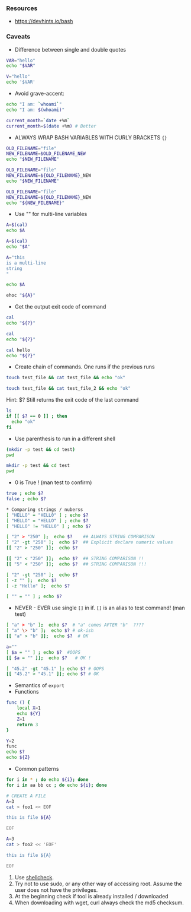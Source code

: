 
### Resources
* https://devhints.io/bash

### Caveats

* Difference between single and double quotes  
```bash
VAR="hello"
echo "$VAR"
```

```bash
V="hello"
echo '$VAR'
```

* Avoid grave-accent:
```bash
echo "I am: `whoami`"
echo "I am: $(whoami)"

current_month=`date +%m`
current_month=$(date +%m) # Better 
```

* ALWAYS WRAP BASH VARIABLES WITH CURLY BRACKETS ```{}```

```bash
OLD_FILENAME="file"
NEW_FILENAME=$OLD_FILENAME_NEW
echo "$NEW_FILENAME"
```

```bash
OLD_FILENAME="file"
NEW_FILENAME=${OLD_FILENAME}_NEW
echo "$NEW_FILENAME"
```

```bash
OLD_FILENAME="file"
NEW_FILENAME=${OLD_FILENAME}_NEW
echo "${NEW_FILENAME}"
```

* Use "" for multi-line variables 
```bash
A=$(cal)
echo $A
```

```bash
A=$(cal)
echo "$A"
```

```bash
A="this
is a multi-line
string
"

echo $A

ehoc "${A}"
```

* Get the output exit code of command

```bash
cal
echo "${?}"
```

```bash
cal
echo "${?}"
```

```bash
cal hello
echo "${?}"
```

* Create chain of commands. One runs if the previous runs 
```bash
touch test_file && cat test_file && echo "ok" 
```

```bash
touch test_file && cat test_file_2 && echo "ok" 
```

Hint: $? Still returns the exit code of the last command

```bash
ls
if [[ $? == 0 ]] ; then
  echo "ok"
fi
```

* Use parenthesis to run in a different shell

```bash
(mkdir -p test && cd test)
pwd
```

```bash
mkdir -p test && cd test
pwd
```

* 0 is True !  (man test to confirm)
```bash
true ; echo $?
false ; echo $? 

* Comparing strings / nuberss
[ "HELLO" = "HELL0" ] ; echo $?
[ "HELLO" = "HELLO" ] ; echo $?
[ "HELLO" != "HELL0" ] ; echo $?

[ "2" > "250" ];  echo $?    ## ALWAYS STRING COMPARISON
[ "2" -gt "250" ];  echo $?  ## Explicit declare numeric values
[[ "2" > "250" ]];  echo $?

[[ "2" < "250" ]];  echo $?  ## STRING COMPARISON !!
[[ "5" < "250" ]];  echo $?  ## STRING COMPARISON !!!

[ "2" -gt "250" ];  echo $?
[ -z "" ];  echo $?
[ -z "Hello" ];  echo $?

[ "" = "" ] ; echo $?


```

* NEVER - EVER use single ```[]``` in if. ```[]``` is an alias to test command! (man test)
```bash
[ "a" > "b" ];  echo $?  # "a" comes AFTER "b"  ???? 
[ "a" \> "b" ];  echo $? # ok-ish
[[ "a" > "b" ]];  echo $?  # OK

a=""
[ $a = "" ] ; echo $?  #OOPS 
[[ $a = "" ]];  echo $?   # OK !

[ "45.2" -gt "45.1" ]; echo $? # OOPS
[[ "45.2" > "45.1" ]]; echo $? # OK
```

* Semantics of ```export```
* Functions 
```bash
func () {
	local X=1
	echo ${Y}
	Z=1
	return 3
}

Y=2
func
echo $?
echo ${Z}

```

* Common patterns
```bash
for i in * ; do echo ${i}; done
for i in aa bb cc ; do echo ${i}; done

# CREATE A FILE
A=3
cat > foo1 << EOF 

this is file ${A}

EOF

A=3
cat > foo2 << 'EOF' 

this is file ${A}

EOF

```

1. Use [shellcheck](https://www.shellcheck.net/).
2. Try not to use sudo, or any other way of accessing root. Assume the user does not have the privileges. 
3. At the beginning check if tool is already installed / downloaded
4. When downloading with wget, curl always check the md5 checksum. 
